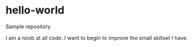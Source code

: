 # hello-world
Sample repository

I am a noob at all code.  I want to begin to improve the small skillset I have.
